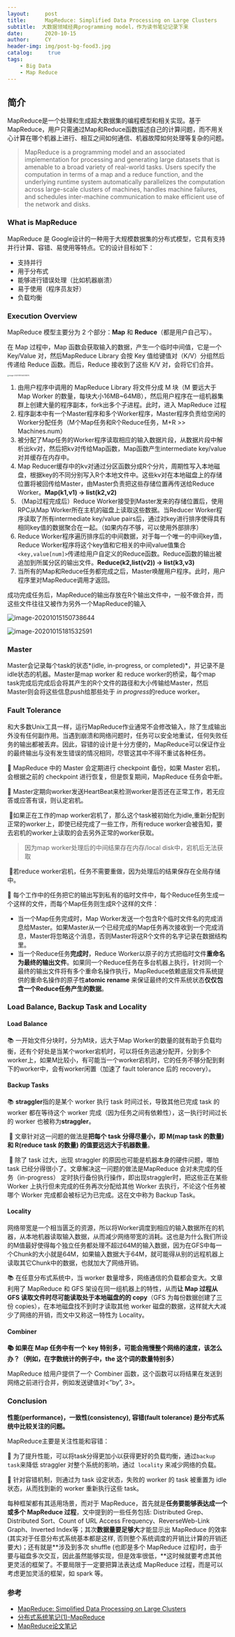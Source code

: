 ```yaml
---
layout:     post
title:      MapReduce: Simplified Data Processing on Large Clusters
subtitle:  大数据领域经典programming model，作为读书笔记记录下来
date:       2020-10-15
author:     CY
header-img: img/post-bg-food3.jpg
catalog: 	 true
tags:
    - Big Data
    - Map Reduce
---
```




## 简介

MapReduce是一个处理和生成超大数据集的编程模型和相关实现。基于MapReduce，用户只需通过Map和Reduce函数描述自己的计算问题，而不用关心计算在哪个机器上进行、相互之间如何通信、机器故障如何处理等复杂的问题。

> MapReduce is a programming model and an associated implementation for processing and generating large datasets that is amenable to a broad variety of real-world tasks. Users specify the computation in terms of a map and a reduce function, and the underlying runtime system automatically parallelizes the computation across large-scale clusters of machines, handles machine failures, and schedules inter-machine communication to make efficient use of the network and disks. 

### What is MapReduce

MapReduce 是 Google设计的一种用于大规模数据集的分布式模型，它具有支持并行计算、容错、易使用等特点。它的设计目标如下：

- 支持并行
- 用于分布式
- 能够进行错误处理（比如机器崩溃）
- 易于使用（程序员友好）
- 负载均衡

### Execution Overview

MapReduce 模型主要分为 2 个部分：**Map** 和 **Reduce**（都是用户自己写）。

在 Map 过程中，Map 函数会获取输入的数据，产生一个临时中间值，它是一个 Key/Value 对，然后MapReduce Library 会按 Key 值给键值对（K/V）分组然后传递给 Reduce 函数。而后，Reduce 接收到了这些 K/V 对，会将它们合并。

<img src="https://tva1.sinaimg.cn/large/007S8ZIlly1gjqefnm8whj310b0u0k02.jpg" alt="image-20201015144338374" style="zoom: 25%;" />

1. 由用户程序中调用的 MapReduce Library 将文件分成 M 块（M 要远大于 Map Worker 的数量，每块大小16MB~64MB），然后用户程序在一组机器集群上创建大量的程序副本，fork出多个子进程。此时，进入 MapReduce 过程
2. 程序副本中有一个Master程序和多个Worker程序，Master程序负责给空闲的Worker分配任务（M个Map任务和R个Reduce任务，M+R >> Machines.num）
3. 被分配了Map任务的Worker程序读取相应的输入数据片段，从数据片段中解析出kv对，然后把kv对传给Map函数，Map函数产生intermediate key/value对并缓存在内存中。
4. Map Reducer缓存中的kv对通过分区函数分成R个分片，周期性写入本地磁盘，根据key的不同分别写入R个本地文件中。这些kv对在本地磁盘上的存储位置将被回传给Master，由Master负责把这些存储位置再传送给Reduce Worker。**Map(k1,v1) -> list(k2,v2)**
5. （Map过程完成后）Reduce Worker接受到Master发来的存储位置后，使用RPC从Map Worker所在主机的磁盘上读取这些数据。当Reducer Worker程序读取了所有intermediate key/value pairs后，通过对key进行排序使得具有相同key值的数据聚合在一起。（如果内存不够，可以使用外部排序）
6. Reduce Worker程序遍历排序后的中间数据，对于每一个唯一的中间key值，Reduce Worker程序将这个key值和它相关的中间value值集合`<key,value[num]>`传递给用户自定义的Reduce函数。Reduce函数的输出被追加到所属分区的输出文件。**Reduce(k2,list(v2)) -> list(k3,v3)**
7. 当所有的Map和Reduce任务都完成之后，Master唤醒用户程序。此时，用户程序里对MapReduce调用才返回。

成功完成任务后，MapReduce的输出存放在R个输出文件中，一般不做合并，而这些文件往往又被作为另外一个MapReduce的输入

![image-20201015150738644](https://tva1.sinaimg.cn/large/007S8ZIlly1gjqefsyjoyj311a0jwdo1.jpg)

![image-20201015181532591](https://tva1.sinaimg.cn/large/007S8ZIlly1gjqefw90oaj30ni0boq9d.jpg)

### Master 

Master会记录每个task的状态*(idle, in-progress, or completed)*，并记录不是idle状态的机器。Master是map worker 和 reduce worker的桥梁，每个map task完成后完成后会将其产生的R个文件的路径和大小传输给Master，然后Master则会将这些信息push给那些处于 *in progress*的reduce worker。

### Fault Tolerance

和大多数Unix工具一样，运行MapReduce作业通常不会修改输入，除了生成输出外没有任何副作用。当遇到崩溃和网络问题时，任务可以安全地重试，任何失败任务的输出都被丢弃。因此，容错的设计是十分方便的，MapReduce可以保证作业的最终输出与没有发生错误的情况相同，尽管这其中不得不重试各种任务。

🌲 MapReduce 中的 Master 会定期进行 checkpoint 备份，如果 Master 宕机，会根据之前的 checkpoint 进行恢复，但是恢复期间，MapReduce 任务会中断。

🌲 Master定期向worker发送HeartBeat来检测worker是否还在正常工作，若无应答或应答有误，则认定宕机。

​		🍃如果正在工作的map worker宕机了，那么这个task被初始化为idle,重新分配到正常的worker上，即使已经完成了一些工作，所有reduce worker会被告知，要去宕机的worker上读取的会去另外正常的worker获取。

> 因为map worker处理后的中间结果存在内存/local disk中，宕机后无法获取

​		🍃若reduce worker宕机，任务不需要重做，因为处理后的结果保存在全局存储中。

🌲 每个工作中的任务把它的输出写到私有的临时文件中，每个Reduce任务生成一个这样的文件，而每个Map任务则生成R个这样的文件：

- 当一个Map任务完成时，Map Worker发送一个包含R个临时文件名的完成消息给Master。如果Master从一个已经完成的Map任务再次接收到一个完成消息，Master将忽略这个消息，否则Master将这R个文件的名字记录在数据结构里。
- 当一个Reduce任务**完成时**，Reduce Worker以原子的方式把临时文件**重命名为最终的输出文件**。如果同一个Reduce任务在多台机器上执行，针对同一个最终的输出文件将有多个重命名操作执行，MapReduce依赖底层文件系统提供的重命名操作的原子性**atomic rename** 来保证最终的文件系统状态**仅仅包含一个Reduce任务产生的数据**。

### Load Balance, Backup Task and Locality

#### Load Balance

📚 一开始文件分块时，分为M块，远大于Map Worker的数量的就有助于负载均衡，还有个好处是当某个worker宕机时，可以将任务迅速分配开，分到多个worker上，如果M比较小，有可能当一个worker宕机时，它的任务不够分配到剩下的worker中，会有worker闲置（加速了 fault tolerance 后的 recovery）。

#### Backup Tasks

📚 **straggler**指的是某个 worker 执行 task 时间过长，导致其他已完成 task 的 worker 都在等待这个 worker 完成（因为任务之间有依赖性），这一执行时间过长的 worker 也被称为**straggler**。

​	🍃 文章针对这一问题的做法是**把每个 task 分得尽量小，即 M(map task 的数量) 和 R(reduce task 的数量) 的值要远远大于机器数量**。

​	🍃 除了 task 过大，出现 straggler 的原因也可能是机器本身的硬件问题，哪怕 task 已经分得很小了。文章解决这一问题的做法是MapReduce 会对未完成的任务（in-progress） 定时执行备份执行操作，即出现straggler时，把这些正在某些 Worker 上执行但未完成的任务再次分配给其他 Worker 去执行，不论这个任务被哪个 Worker 完成都会被标记为已完成。这在文中称为 Backup Task。

#### Locality

网络带宽是一个相当匮乏的资源，所以将Worker调度到相应的输入数据所在的机器，从本地机器读取输入数据，从而减少网络带宽的消耗。这也是为什么我们所设的M值最好使得每个独立任务都处理不超过64M的输入数据，因为在GFS中每一个Chunk的大小就是64M，如果输入数据大于64M，就可能得从别的远程机器上读取其它Chunk中的数据，也就加大了网络开销。

📚 在任意分布式系统中，当 worker 数量增多，网络通信的负载都会变大。文章利用了 MapReduce 和 GFS 架设在同一组机器上的特性，从而**让 Map 过程从 GFS 读取文件时尽可能读取处于本地磁盘的的 copy**（GFS 为每份数据创建了三份 copies），在本地磁盘找不到时才读取其他 worker 磁盘的数据，这样就大大减少了网络的开销，而文中又称这一特性为 Locality。

#### Combiner

**📚 如果在 Map 任务中有一个 key 特别多，可能会拖慢整个网络的速度，该怎么办？（例如，在字数统计的例子中，the 这个词的数量特别多）**

MapReduce 给用户提供了一个 Combiner 函数，这个函数可以将结果在发送到网络之前进行合并，例如发送键值对<”by”, 3>。

### Conclusion

**性能(performance)，一致性(consistency), 容错(fault tolerance) 是分布式系统中比较关注的问题。**

MapReduce主要是关注性能和容错：

🌲 为了提升性能，可以将task分得更加小以获得更好的负载均衡，通过`backup task`来降低 straggler 对整个系统的影响，通过` locality` 来减少网络的负载。

🌲 针对容错机制，则通过为 task 设定状态，失败的 worker 的 task 被重置为 idle 状态，从而找到新的 worker 重新执行这些 task。

每种框架都有其适用场景，而对于 MapReduce，首先就是**任务要能够表达成一个或多个 MapReduce 过程**，文中提到的一些任务包括: Distributed Grep、Distributed Sort、Count of URL Access Frequency、ReverseWeb-Link Graph、Inverted Index等；其次**数据量要足够大**才能显示出 MapReduce 的效率(其实对于任意分布式系统基本都是这样, 否则整个系统调度的开销比计算的开销还要大)；还有就是**涉及到多次 shuffle (也即是多个 MapReduce 过程)时，由于要与磁盘多次交互，因此虽然能够实现，但是效率很低，**这时候就要考虑其他更灵活的框架了。不要局限于一定要把算法表达成 MapReduce 过程，而是可以考虑更加灵活的框架，如 spark 等。

### 参考

- [MapReduce: Simplified Data Processing on Large Clusters](https://static.googleusercontent.com/media/research.google.com/zh-CN//archive/mapreduce-osdi04.pdf)
- [分布式系统笔记(1)-MapReduce](http://wulc.me/2019/01/14/%E5%88%86%E5%B8%83%E5%BC%8F%E7%B3%BB%E7%BB%9F%E7%AC%94%E8%AE%B0(1)-MapReduce/)
- [MapReduce论文笔记](http://hecenjie.cn/2020/02/01/%E3%80%8AMapReduce%E3%80%8B%E8%AE%BA%E6%96%87%E7%AC%94%E8%AE%B0/)

